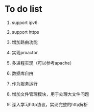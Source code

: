 # To do list

1. support ipv6

2. support https

3. 增加路由功能

4. 实现proactor

5. 多进程实现（可以参考apache）

7. 数据库自由

8. 作为服务运行

9. 增加文件管理模块，用于处理大文件问题

10. 深入学习http协议，实现完整的http解析
